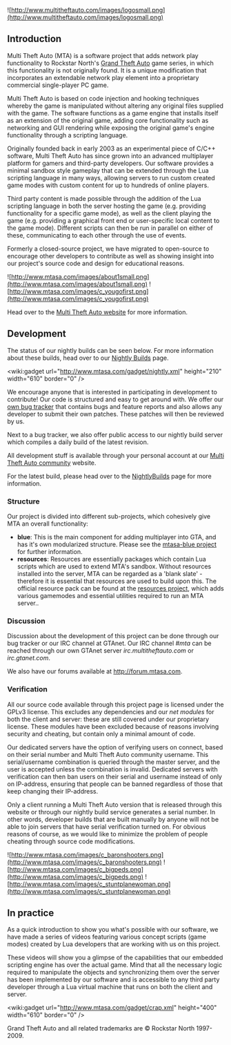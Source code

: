![http://www.multitheftauto.com/images/logosmall.png](http://www.multitheftauto.com/images/logosmall.png)

## Introduction ##
Multi Theft Auto (MTA) is a software project that adds network play functionality to Rockstar North's [Grand Theft Auto](http://en.wikipedia.org/wiki/Grand_Theft_Auto_(series)) game series, in which this functionality is not originally found. It is a unique modification that incorporates an extendable network play element into a proprietary commercial single-player PC game.

Multi Theft Auto is based on code injection and hooking techniques whereby the game is manipulated without altering any original files supplied with the game. The software functions as a game engine that installs itself as an extension of the original game, adding core functionality such as networking and GUI rendering while exposing the original game's engine functionality through a scripting language.

Originally founded back in early 2003 as an experimental piece of C/C++ software, Multi Theft Auto has since grown into an advanced multiplayer platform for gamers and third-party developers. Our software provides a minimal sandbox style gameplay that can be extended through the Lua scripting language in many ways, allowing servers to run custom created game modes with custom content for up to hundreds of online players.

Third party content is made possible through the addition of the Lua scripting language in both the server hosting the game (e.g. providing functionality for a specific game mode), as well as the client playing the game (e.g. providing a graphical front end or user-specific local content to the game mode). Different scripts can then be run in parallel on either of these, communicating to each other through the use of events.

Formerly a closed-source project, we have migrated to open-source to encourage other developers to contribute as well as showing insight into our project's source code and design for educational reasons.

![http://www.mtasa.com/images/about1small.png](http://www.mtasa.com/images/about1small.png) ![http://www.mtasa.com/images/c_yougofirst.png](http://www.mtasa.com/images/c_yougofirst.png)

Head over to the [Multi Theft Auto website](http://www.multitheftauto.com/) for more information.

## Development ##
The status of our nightly builds can be seen below. For more information about these builds, head over to our [Nightly Builds](http://nightly.mtasa.com) page.

&lt;wiki:gadget url="http://www.mtasa.com/gadget/nightly.xml" height="210" width="610" border="0" /&gt;

We encourage anyone that is interested in participating in development to contribute! Our code is structured and easy to get around with. We offer our [own bug tracker](http://bugs.mtasa.com/) that contains bugs and feature reports and also allows any developer to submit their own patches. These patches will then be reviewed by us.

Next to a bug tracker, we also offer public access to our nightly build server which compiles a daily build of the latest revision.

All development stuff is available through your personal account at our [Multi Theft Auto community](http://community.mtasa.com/) website.

For the latest build, please head over to the [NightlyBuilds](NightlyBuilds.md) page for more information.

### Structure ###
Our project is divided into different sub-projects, which cohesively give MTA an overall functionality:

  * **blue**: This is the main component for adding multiplayer into GTA, and has it's own modularized structure.  Please see the [mtasa-blue project](http://code.google.com/p/mtasa-blue/) for further information.
  * **resources**: Resources are essentially packages which contain Lua scripts which are used to extend MTA's sandbox.  Without resources installed into the server, MTA can be regarded as a 'blank slate' - therefore it is essential that resources are used to build upon this.  The official resource pack can be found at the [resources project](http://code.google.com/p/multitheftauto-resources/), which adds various gamemodes and essential utilities required to run an MTA server..

### Discussion ###
Discussion about the development of this project can be done through our bug tracker or our IRC channel at GTAnet. Our IRC channel _#mta_ can be reached through our own GTAnet server _irc.multitheftauto.com_ or _irc.gtanet.com_.

We also have our forums available at http://forum.mtasa.com.

### Verification ###
All our source code available through this project page is licensed under the GPLv3 license. This excludes any dependencies and our _net modules_ for both the client and server: these are still covered under our proprietary license. These modules have been excluded because of reasons involving security and cheating, but contain only a minimal amount of code.

Our dedicated servers have the option of verifying users on connect, based on their serial number and Multi Theft Auto community username. This serial/username combination is queried through the master server, and the user is accepted unless the combination is invalid. Dedicated servers with verification can then ban users on their serial and username instead of only on IP-address, ensuring that people can be banned regardless of those that keep changing their IP-address.

Only a client running a Multi Theft Auto version that is released through this website or through our nightly build service generates a serial number. In other words, developer builds that are built manually by anyone will not be able to join servers that have serial verification turned on. For obvious reasons of course, as we would like to minimize the problem of people cheating through source code modifications.

![http://www.mtasa.com/images/c_baronshooters.png](http://www.mtasa.com/images/c_baronshooters.png) ![http://www.mtasa.com/images/c_bigpeds.png](http://www.mtasa.com/images/c_bigpeds.png) ![http://www.mtasa.com/images/c_stuntplanewoman.png](http://www.mtasa.com/images/c_stuntplanewoman.png)

## In practice ##
As a quick introduction to show you what's possible with our software, we have made a series of videos featuring various concept scripts (game modes) created by Lua developers that are working with us on this project.

These videos will show you a glimpse of the capabilities that our embedded scripting engine has over the actual game. Mind that all the necessary logic required to manipulate the objects and synchronizing them over the server has been implemented by our software and is accessible to any third party developer through a Lua virtual machine that runs on both the client and server.

&lt;wiki:gadget url="http://www.mtasa.com/gadget/crap.xml" height="400" width="610" border="0" /&gt;

Grand Theft Auto and all related trademarks are © Rockstar North 1997-2009.